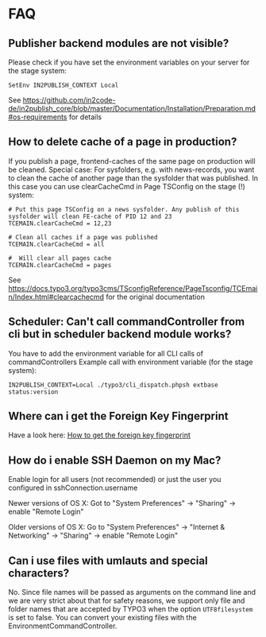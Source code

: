 FAQ
===

Publisher backend modules are not visible?
------------------------------------------

Please check if you have set the environment variables on your server for the stage system:

```
SetEnv IN2PUBLISH_CONTEXT Local
```

See https://github.com/in2code-de/in2publish_core/blob/master/Documentation/Installation/Preparation.md#os-requirements
for details

How to delete cache of a page in production?
--------------------------------------------

If you publish a page, frontend-caches of the same page on production will be cleaned.
Special case: For sysfolders, e.g. with news-records, you  want to clean the cache of another page than the sysfolder
that was published. In this case you can use clearCacheCmd in Page TSConfig on the stage (!) system:

    # Put this page TSConfig on a news sysfolder. Any publish of this sysfolder will clean FE-cache of PID 12 and 23
    TCEMAIN.clearCacheCmd = 12,23

    # Clean all caches if a page was published
    TCEMAIN.clearCacheCmd = all

    #  Will clear all pages cache
    TCEMAIN.clearCacheCmd = pages

See https://docs.typo3.org/typo3cms/TSconfigReference/PageTsconfig/TCEmain/Index.html#clearcachecmd for the original
documentation

Scheduler: Can't call commandController from cli but in scheduler backend module works?
---------------------------------------------------------------------------------------

You have to add the environment variable for all CLI calls of commandControllers
Example call with environment variable (for the stage system):

    IN2PUBLISH_CONTEXT=Local ./typo3/cli_dispatch.phpsh extbase status:version

Where can i get the Foreign Key Fingerprint
-------------------------------------------

Have a look here: [How to get the foreign key fingerprint](Installation/Configuration/LocalConfiguration.md#how-to-get-the-foreign-key-fingerprint) 

How do i enable SSH Daemon on my Mac?
-------------------------------------

Enable login for all users (not recommended) or just the user you configured in sshConnection.username

Newer versions of OS X:
Got to "System Preferences" -> "Sharing" -> enable "Remote Login"

Older versions of OS X:
Go to "System Preferences" -> "Internet & Networking" -> "Sharing" -> enable "Remote Login"

Can i use files with umlauts and special characters?
-----------------------------------------------------

No.
Since file names will be passed as arguments on the command line and we are very strict about that for safety reasons, we support only file and folder names that are accepted by TYPO3 when the option `UTF8filesystem` is set to false.
You can convert your existing files with the EnvironmentCommandController.
